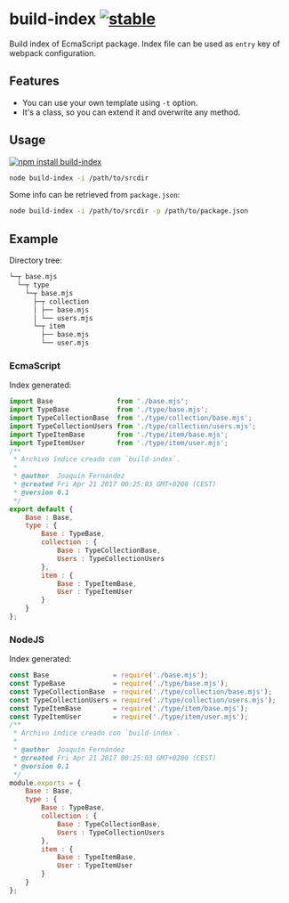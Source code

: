 # build-index [![stable](http://badges.github.io/stability-badges/dist/stable.svg)](http://github.com/badges/stability-badges)

Build index of EcmaScript package.
Index file can be used as `entry` key of webpack configuration.

## Features

- You can use your own template using `-t` option.
- It's a class, so you can extend it and overwrite any method.

## Usage

[![npm install build-index](https://nodei.co/npm/build-index.png?compact=true)](https://npmjs.org/package/build-index/)

```bash
node build-index -i /path/to/srcdir
```

Some info can be retrieved from `package.json`:

```bash
node build-index -i /path/to/srcdir -p /path/to/package.json
```

## Example

Directory tree:

```bash
└─┬ base.mjs
  └─┬ type
    └─┬ base.mjs
      ├─┬ collection
      │ ├── base.mjs
      │ └── users.mjs
      └─┬ item
        ├── base.mjs
        └── user.mjs
```

### EcmaScript
Index generated:

```js
import Base                from './base.mjs';
import TypeBase            from './type/base.mjs';
import TypeCollectionBase  from './type/collection/base.mjs';
import TypeCollectionUsers from './type/collection/users.mjs';
import TypeItemBase        from './type/item/base.mjs';
import TypeItemUser        from './type/item/user.mjs';
/**
 * Archivo índice creado con `build-index`.
 *
 * @author  Joaquín Fernández
 * @created Fri Apr 21 2017 00:25:03 GMT+0200 (CEST)
 * @version 0.1
 */
export default {
    Base : Base,
    type : {
        Base : TypeBase,
        collection : {
            Base : TypeCollectionBase,
            Users : TypeCollectionUsers
        },
        item : {
            Base : TypeItemBase,
            User : TypeItemUser
        }
    }
};
```

### NodeJS

Index generated:

```js
const Base                = require('./base.mjs');
const TypeBase            = require('./type/base.mjs');
const TypeCollectionBase  = require('./type/collection/base.mjs');
const TypeCollectionUsers = require('./type/collection/users.mjs');
const TypeItemBase        = require('./type/item/base.mjs');
const TypeItemUser        = require('./type/item/user.mjs');
/**
 * Archivo índice creado con `build-index`.
 *
 * @author  Joaquín Fernández
 * @created Fri Apr 21 2017 00:25:03 GMT+0200 (CEST)
 * @version 0.1
 */
module.exports = {
    Base : Base,
    type : {
        Base : TypeBase,
        collection : {
            Base : TypeCollectionBase,
            Users : TypeCollectionUsers
        },
        item : {
            Base : TypeItemBase,
            User : TypeItemUser
        }
    }
};
```
